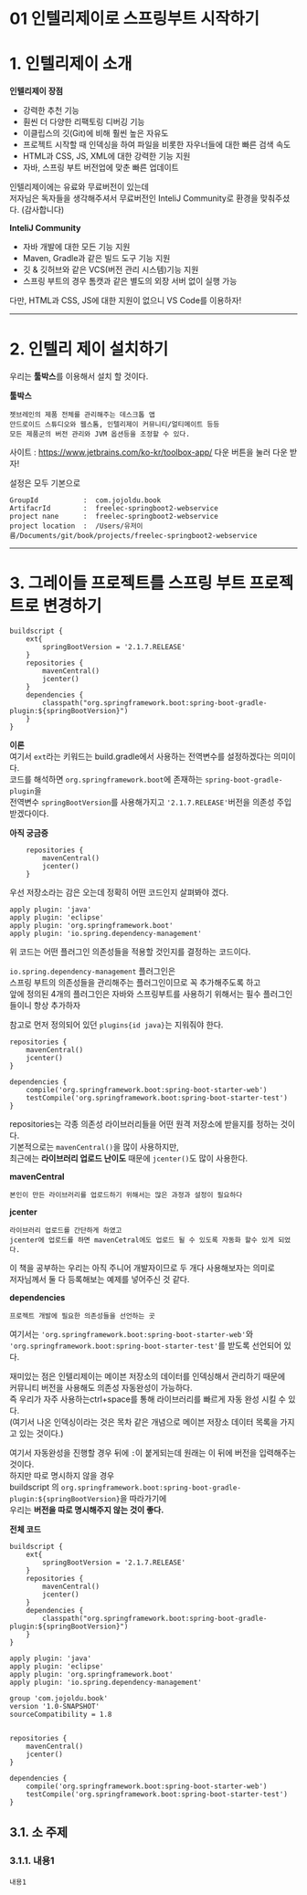 01 인텔리제이로 스프링부트 시작하기
=======================
# 1. 인텔리제이 소개  

**인텔리제이 장점**   
   
* 강력한 추천 기능
* 훤씬 더 다양한 리팩토링 디버깅 기능 
* 이클립스의 깃(Git)에 비해 훨씬 높은 자유도
* 프로젝트 시작할 때 인덱싱을 하여 파일을 비롯한 자우너들에 대한 빠른 검색 속도  
* HTML과 CSS, JS, XML에 대한 강력한 기능 지원 
* 자바, 스프링 부트 버전업에 맞춘 빠른 업데이트  
   
인텔리제이에는 유료와 무료버전이 있는데          
저자님은 독자들을 생각해주셔서 무료버전인 InteliJ Community로 환경을 맞춰주셨다. (감사합니다)           
        
**InteliJ Community**           
    
* 자바 개발에 대한 모든 기능 지원      
* Maven, Gradle과 같은 빌드 도구 기능 지원       
* 깃 & 깃허브와 같은 VCS(버전 관리 시스템)기능 지원       
* 스프링 부트의 경우 톰캣과 같은 별도의 외장 서버 없이 실행 가능     
   
다만, HTML과 CSS, JS에 대한 지원이 없으니 VS Code를 이용하자!    
   
***
# 2. 인텔리 제이 설치하기  
우리는 **툴박스**를 이용해서 설치 할 것이다.     
     
**툴박스**
```
젯브레인의 제품 전체를 관리해주는 데스크톱 앱
안드로이드 스튜디오와 웹스톰, 인텔리제이 커뮤니티/얼티메이트 등등  
모든 제품군의 버전 관리와 JVM 옵션등을 조정할 수 있다.   
```   
사이트 : https://www.jetbrains.com/ko-kr/toolbox-app/ 다운 버튼을 눌러 다운 받자!   
      
설정은 모두 기본으로   
```
GroupId           :  com.jojoldu.book
ArtifacrId        :  freelec-springboot2-webservice
project nane      :  freelec-springboot2-webservice
project location  :  /Users/유저이름/Documents/git/book/projects/freelec-springboot2-webservice
```

***
# 3. 그레이들 프로젝트를 스프링 부트 프로젝트로 변경하기   
```
buildscript {
    ext{
        springBootVersion = '2.1.7.RELEASE'
    }
    repositories {
        mavenCentral()
        jcenter()
    }
    dependencies {
        classpath("org.springframework.boot:spring-boot-gradle-plugin:${springBootVersion}")
    }
}
```   
**이론**     
여기서 ```ext```라는 키워드는 build.gradle에서 사용하는 전역변수를 설정하겠다는 의미이다.        
코드를 해석하면 ```org.springframework.boot```에 존재하는 ```spring-boot-gradle-plugin```을        
전역변수 ```springBootVersion```를 사용해가지고 ```'2.1.7.RELEASE'```버전을 의존성 주입 받겠다이다.         

**아직 궁금증**
```
    repositories {
        mavenCentral()
        jcenter()
    }
```
우선 저장소라는 감은 오는데 정확히 어떤 코드인지 살펴봐야 겠다.           
```
apply plugin: 'java'
apply plugin: 'eclipse'
apply plugin: 'org.springframework.boot'
apply plugin: 'io.spring.dependency-management'
```
위 코드는 어떤 플러그인 의존성들을 적용할 것인지를 결정하는 코드이다.     
       
```io.spring.dependency-management``` 플러그인은     
스프링 부트의 의존성들을 관리해주는 플러그인이므로 꼭 추가해주도록 하고      
앞에 정의된 4개의 플러그인은 자바와 스프링부트를 사용하기 위해서는 필수 플러그인들이니 항상 추가하자       
         
참고로 먼저 정의되어 있던 ```plugins{id java}```는 지워줘야 한다.       

```
repositories {
    mavenCentral()
    jcenter()
}

dependencies {
    compile('org.springframework.boot:spring-boot-starter-web')
    testCompile('org.springframework.boot:spring-boot-starter-test')
}
```
repositories는 각종 의존성 라이브러리들을 어떤 원격 저장소에 받을지를 정하는 것이다.   
기본적으로는 ```mavenCentral()```을 많이 사용하지만,      
최근에는 **라이브러리 업로드 난이도** 때문에 ```jcenter()```도 많이 사용한다.    
        
**mavenCentral**       
```
본인이 만든 라이브러리를 업로드하기 위해서는 많은 과정과 설정이 필요하다         
```     
**jcenter**    
```
라이브러리 업로드를 간단하게 하였고      
jcenter에 업로드를 하면 mavenCetral에도 업로드 될 수 있도록 자동화 할수 있게 되었다.     
```   
이 책을 공부하는 우리는 아직 주니어 개발자이므로 두 개다 사용해보자는 의미로          
저자님께서 둘 다 등록해보는 예제를 넣어주신 것 같다.    
    
**dependencies**   
```
프로젝트 개발에 필요한 의존성들을 선언하는 곳
```   
여기서는 ```'org.springframework.boot:spring-boot-starter-web'```와     
```'org.springframework.boot:spring-boot-starter-test'```를 받도록 선언되어 있다.     
         
재미있는 점은 인텔리제이는 메이븐 저장소의 데이터를 인덱싱해서 관리하기 때문에          
커뮤니티 버전을 사용해도 의존성 자동완성이 가능하다.        
즉 우리가 자주 사용하는ctrl+space를 통해 라이브러리를 빠르게 자동 완성 시킬 수 있다.        
(여기서 나온 인덱싱이라는 것은 목차 같은 개념으로 메이븐 저장소 데이터 목록을 가지고 있는 것이다.)      
   
여기서 자동완성을 진행할 경우 뒤에 ```:```이 붙게되는데 원래는 이 뒤에 버전을 입력해주는 것이다.     
하지만 따로 명시하지 않을 경우      
buildscript 의 ```org.springframework.boot:spring-boot-gradle-plugin:${springBootVersion}```을 따라가기에        
우리는 **버전을 따로 명시해주지 않는 것이 좋다.**     
   
**전체 코드**
```
buildscript {
    ext{
        springBootVersion = '2.1.7.RELEASE'
    }
    repositories {
        mavenCentral()
        jcenter()
    }
    dependencies {
        classpath("org.springframework.boot:spring-boot-gradle-plugin:${springBootVersion}")
    }
}

apply plugin: 'java'
apply plugin: 'eclipse'
apply plugin: 'org.springframework.boot'
apply plugin: 'io.spring.dependency-management'

group 'com.jojoldu.book'
version '1.0-SNAPSHOT'
sourceCompatibility = 1.8


repositories {
    mavenCentral()
    jcenter()
}

dependencies {
    compile('org.springframework.boot:spring-boot-starter-web')
    testCompile('org.springframework.boot:spring-boot-starter-test')
}
```
   
 

## 3.1. 소 주제
### 3.1.1. 내용1
```
내용1
```
